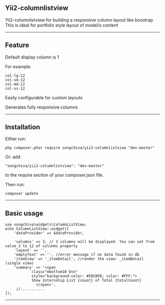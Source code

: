 ## Yii2-columnlistview
Yii2-columnlistview for building a responsive column layout like boostrap
This is ideal for portfolio style layout of model/s content

---

## Feature

Default display column is 1

For example:

	col-lg-12
	col-sm-12
	col-md-12
	col-xs-12

Easily configurable for custom layouts

Generates fully responsive columns

---

## Installation

Either run:

	php composer.phar require songchiva/yii2-columnlistview "dev-master"


Or: add

	"songchiva/yii2-columnlistview": "dev-master"

to the require section of your composer.json file.

Then run: 

	composer update

---

## Basic usage

	use songchiva\widgets\ColumnListView;
	echo ColumnListView::widget([
		'dataProvider' => $dataProvider,

		'columns' => 3, // 3 columns will be displayed. You can set from value 2 to 12 of colunms property
		'layout' => '',
		'emptyText' => '', //error message if no data found in db
		'itemView' => '_itemDetail', //render the view: _itemDetail (single view)
		'summary' => '<span 
				class="mbottom10 btn" 
				style="background-color: #50CBFB; color: #FFF;"> 
				Show Internship List {count} of Total {totalCount}
			      </span>',
		 //...........
	]);

---

